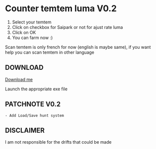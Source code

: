 # Counter temtem luma V0.2

1. Select your temtem
2. Click on checkbox for Saipark or not for ajust rate luma
3. Click on OK
4. You can farm now :)

Scan temtem is only french for now (english is maybe same), if you want help you can scan temtem in other language

## DOWNLOAD

[Download me](https://github.com/Hrodwolff/Counter-temtem-luma/archive/master.zip)

Launch the appropriate exe file

## PATCHNOTE V0.2

```
- Add Load/Save hunt system
```

## DISCLAIMER

I am not responsible for the drifts that could be made

